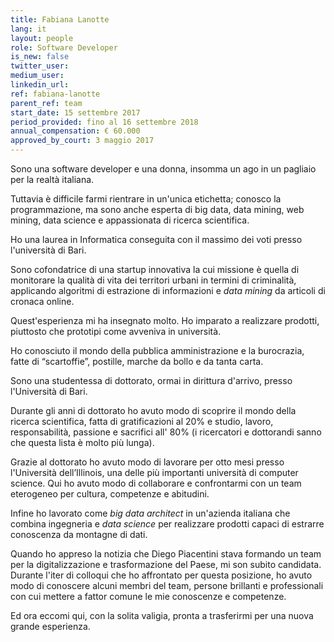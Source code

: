 ```yaml
---
title: Fabiana Lanotte
lang: it
layout: people
role: Software Developer
is_new: false
twitter_user:
medium_user:
linkedin_url:
ref: fabiana-lanotte
parent_ref: team
start_date: 15 settembre 2017
period_provided: fino al 16 settembre 2018
annual_compensation: € 60.000
approved_by_court: 3 maggio 2017
---
```

Sono una software developer e una donna, insomma un ago in un pagliaio per la realtà italiana.

Tuttavia è difficile farmi rientrare in un'unica etichetta; conosco la programmazione, ma sono anche esperta di big data, data mining, web mining, data science e appassionata di ricerca scientifica.

Ho una laurea in Informatica conseguita con il massimo dei voti presso l'università di Bari.

Sono cofondatrice di una startup innovativa la cui missione è quella di monitorare la qualità di vita dei territori urbani in termini di criminalità, applicando algoritmi di estrazione di informazioni e *data mining* da articoli di cronaca online.

Quest'esperienza mi ha insegnato molto. Ho imparato a realizzare prodotti, piuttosto che prototipi come avveniva in università.

Ho conosciuto il mondo della pubblica amministrazione e la burocrazia, fatte di “scartoffie”, postille, marche da bollo e da tanta carta.

Sono una studentessa di dottorato, ormai in dirittura d'arrivo, presso l'Università di Bari.

Durante gli anni di dottorato ho avuto modo di scoprire il mondo della ricerca scientifica, fatta di gratificazioni al 20% e studio, lavoro, responsabilità, passione e sacrifici all' 80% (i ricercatori e dottorandi sanno che questa lista è molto più lunga).

Grazie al dottorato ho avuto modo di lavorare per otto mesi presso l'Università dell’Illinois, una delle più importanti università di computer science. Qui ho avuto modo di collaborare e confrontarmi con un team eterogeneo per cultura, competenze e abitudini.

Infine ho lavorato come *big data architect* in un'azienda italiana che combina ingegneria e *data science* per realizzare prodotti capaci di estrarre conoscenza da montagne di dati.

Quando ho appreso la notizia che Diego Piacentini stava formando un team per la digitalizzazione e trasformazione del Paese, mi son subito candidata. Durante l'iter di colloqui che ho affrontato per questa posizione, ho avuto modo di conoscere alcuni membri del team, persone brillanti e professionali con cui mettere a fattor comune le mie conoscenze e competenze.

Ed ora eccomi qui, con la solita valigia, pronta a trasferirmi per una nuova grande esperienza.

